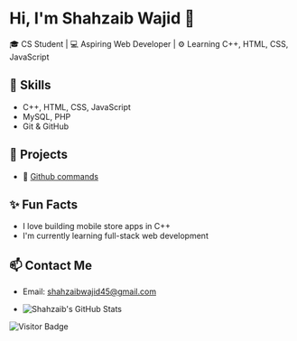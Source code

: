 # Hi, I'm Shahzaib Wajid 👋

🎓 CS Student | 💻 Aspiring Web Developer | ⚙️ Learning C++, HTML, CSS, JavaScript

## 🔧 Skills
- C++, HTML, CSS, JavaScript
- MySQL, PHP
- Git & GitHub

## 📂 Projects
- 🔗 [Github commands](https://github.com/shahzaibwajid/git-commands-practice)

## ✨ Fun Facts
- I love building mobile store apps in C++
- I'm currently learning full-stack web development

## 📫 Contact Me
- Email: shahzaibwajid45@gmail.com

- ![Shahzaib's GitHub Stats](https://github-readme-stats.vercel.app/api?username=shahzaibwajid&show_icons=true)

![Visitor Badge](https://visitor-badge.laobi.icu/badge?page_id=shahzaibwajid)

